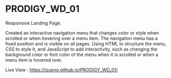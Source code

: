 # PRODIGY_WD_01

Responsive Landing Page. 

Created an interactive navigation menu that changes color or style when scrolled or when hovering over a menu item. 
The navigation menu has a fixed position and is visible on all pages. Using HTML to structure the menu, CSS to style it, and JavaScript to add interactivity, 
such as changing the background color or font color of the menu when it is scrolled or when a menu item is hovered over.

Live View : https://izueno.github.io/PRODIGY_WD_01/
